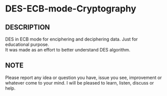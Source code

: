 # DES-ECB-mode-Cryptography
  
  
## DESCRIPTION
DES in ECB mode for enciphering and deciphering data. Just for educational purpose.  
It was made as an effort to better understand DES algorithm.

## NOTE
Please report any idea or question you have, issue you see, improvement or whatever come to your mind. I will be pleased to learn, listen, discuss or help.
